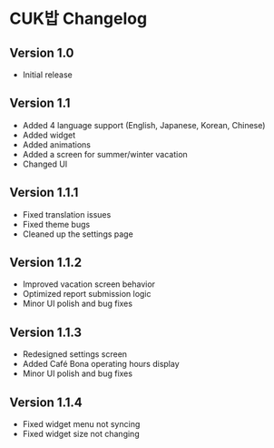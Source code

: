 # CUK밥 Changelog

## Version 1.0
- Initial release

## Version 1.1
- Added 4 language support (English, Japanese, Korean, Chinese)
- Added widget
- Added animations
- Added a screen for summer/winter vacation
- Changed UI

## Version 1.1.1

- Fixed translation issues
- Fixed theme bugs
- Cleaned up the settings page

## Version 1.1.2
- Improved vacation screen behavior
- Optimized report submission logic
- Minor UI polish and bug fixes

## Version 1.1.3
- Redesigned settings screen
- Added Café Bona operating hours display
- Minor UI polish and bug fixes

## Version 1.1.4
- Fixed widget menu not syncing 
- Fixed widget size not changing